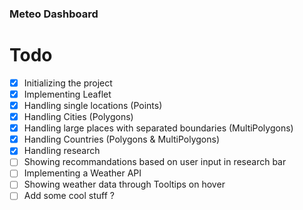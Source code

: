 ### Meteo Dashboard

# Todo

- [x] Initializing the project
- [x] Implementing Leaflet
- [x] Handling single locations (Points)
- [x] Handling Cities (Polygons)
- [x] Handling large places with separated boundaries (MultiPolygons)
- [x] Handling Countries (Polygons & MultiPolygons)
- [x] Handling research
- [ ] Showing recommandations based on user input in research bar
- [ ] Implementing a Weather API
- [ ] Showing weather data through Tooltips on hover
- [ ] Add some cool stuff ?
